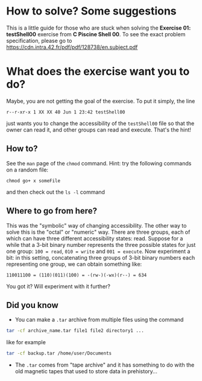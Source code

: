 # How to solve? Some suggestions

This is a little guide for those who are stuck when solving the **Exercise 01: testShell00** exercise from **C Piscine Shell 00**. To see the exact problem specification, please go to https://cdn.intra.42.fr/pdf/pdf/128738/en.subject.pdf


# What does the exercise want you to do?

Maybe, you are not getting the goal of the exercise. To put it simply, the line
```
r--r-xr-x 1 XX XX 40 Jun 1 23:42 testShell00
```
just wants you to change the accessibility of the `testShell00` file so that the owner can read it, and other groups can read and execute. That's the hint!


## How to?

See the `man` page of the `chmod` command. Hint: try the following commands on a random file:
```
chmod go+ x someFile
```
and then check out the `ls -l` command

## Where to go from here?

This was the "symbolic" way of changing accessibility. The other way to solve this is the "octal" or "numeric" way. There are three groups, each of which can have three different accessibility states: read. Suppose for a while that a 3-bit binary number represents the three possible states for just one group: `100 = read`, `010 = write` and `001 = execute`. Now experiment a bit: in this setting, concatenating three groups of 3-bit binary numbers each representing one group, we can obtain something like:
```
110011100 = (110)(011)(100) = -(rw-)(-wx)(r--) = 634
```
You got it? Will experiment with it further?

## Did you know
- You can make a `.tar` archive from multiple files using the command
```bash
tar -cf archive_name.tar file1 file2 directory1 ...
```
like for example
```bash
tar -cf backup.tar /home/user/Documents
```
- The `.tar` comes from "tape archive" and it has something to do with the old magnetic tapes that used to store data in prehistory...
